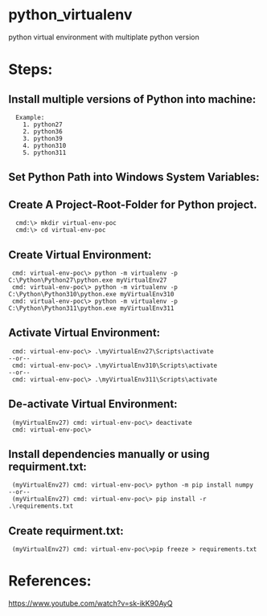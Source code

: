 # python_virtualenv
python virtual environment with multiplate python version

# Steps:
## Install multiple versions of Python into machine:
```
  Example:
    1. python27
    2. python36
    3. python39
    4. python310
    5. python311
```
## Set Python Path into Windows System Variables:

## Create A Project-Root-Folder for Python project.
```
  cmd:\> mkdir virtual-env-poc
  cmd:\> cd virtual-env-poc
```

## Create Virtual Environment:
```
 cmd: virtual-env-poc\> python -m virtualenv -p C:\Python\Python27\python.exe myVirtualEnv27
 cmd: virtual-env-poc\> python -m virtualenv -p C:\Python\Python310\python.exe myVirtualEnv310
 cmd: virtual-env-poc\> python -m virtualenv -p C:\Python\Python311\python.exe myVirtualEnv311

```

## Activate Virtual Environment:
```
 cmd: virtual-env-poc\> .\myVirtualEnv27\Scripts\activate
--or--
 cmd: virtual-env-poc\> .\myVirtualEnv310\Scripts\activate
--or--
 cmd: virtual-env-poc\> .\myVirtualEnv311\Scripts\activate
```

## De-activate Virtual Environment:
```
 (myVirtualEnv27) cmd: virtual-env-poc\> deactivate
 cmd: virtual-env-poc\>
```

## Install dependencies manually or using requirment.txt:
```
 (myVirtualEnv27) cmd: virtual-env-poc\> python -m pip install numpy
--or--
 (myVirtualEnv27) cmd: virtual-env-poc\> pip install -r .\requirements.txt
```

## Create requirment.txt:
```
 (myVirtualEnv27) cmd: virtual-env-poc\>pip freeze > requirements.txt

```

# References:
https://www.youtube.com/watch?v=sk-ikK90AyQ
